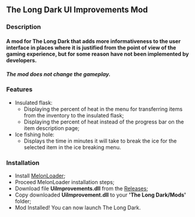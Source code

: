 ## The Long Dark UI Improvements Mod

### Description

#### A mod for The Long Dark that adds more informativeness to the user interface in places where it is justified from the point of view of the gaming experience, but for some reason have not been implemented by developers.

#### *The mod does not change the gameplay.*

### Features

- Insulated flask:
  - Displaying the percent of heat in the menu for transferring items from the inventory to the insulated flask;
  - Displaying the percent of heat instead of the progress bar on the item description page;
- Ice fishing hole:
  - Displays the time in minutes it will take to break the ice for the selected item in the ice breaking menu.

### Installation

- Install [MelonLoader](https://melonwiki.xyz/);
- Proceed MelonLoader installation steps;
- Download file **UiImprovements.dll** from the [Releases](https://github.com/Reavert/TLD-UiImprovements-Mod/releases);
- Copy downloaded **UiImprovement.dll** to your **'The Long Dark/Mods'** folder;
- Mod Installed! You can now launch The Long Dark.
